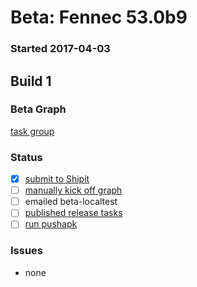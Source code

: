 # Beta: Fennec 53.0b9

### Started 2017-04-03

## Build 1

### Beta Graph
[task group](https://tools.taskcluster.net/push-inspector/#/uVnXWZZUTyitgmduAHVKCQ)

### Status
- [x] [submit to Shipit](https://wiki.mozilla.org/Release:Release_Automation_on_Mercurial:Starting_a_Release#Submit_to_Ship_It)
- [ ] [manually kick off graph](https://github.com/mozilla/releasewarrior/blob/master/how-tos/fennec-temp-relpro.md#start-off-the-fennec-graph)
- [ ] emailed beta-localtest
- [ ] [published release tasks](https://wiki.mozilla.org/Release:Release_Automation_on_Mercurial:Updates_through_Shipping#Post-release_tasks)
- [ ] [run pushapk](https://github.com/mozilla/releasewarrior/blob/master/how-tos/fennec-temp-relpro.md#run-pushapk-manually)

### Issues
- none



